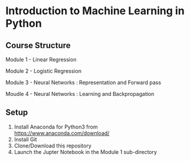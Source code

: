# Introduction to Machine Learning in Python
## Course Structure
Module 1 - Linear Regression

Module 2 - Logistic Regression

Module 3 - Neural Networks : Representation and Forward pass

Moudle 4 - Neural Networks : Learning and Backpropagation

## Setup
1. Install Anaconda for Python3 from https://www.anaconda.com/download/
2. Install Git
3. Clone/Download this repository
4. Launch the Jupter Notebook in the Module 1 sub-directory
